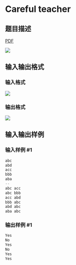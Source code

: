 # Careful teacher

## 题目描述

[problemUrl]: https://uva.onlinejudge.org/index.php?option=com_onlinejudge&Itemid=8&category=279&page=show_problem&problem=3891

[PDF](https://uva.onlinejudge.org/external/124/p12460.pdf)

![](https://cdn.luogu.com.cn/upload/vjudge_pic/UVA12460/8349fe358c83d9adf57cd76704a1f7f5ac60590d.png)

## 输入输出格式

### 输入格式

![](https://cdn.luogu.com.cn/upload/vjudge_pic/UVA12460/cb5d4d8f65d39d40cbdc19da0226880c18ec2cd6.png)

### 输出格式

![](https://cdn.luogu.com.cn/upload/vjudge_pic/UVA12460/caa3c66747bcf7a1cdbe8d9b1bae79063adb274e.png)

## 输入输出样例

### 输入样例 #1

```cpp
abc
abd
acc
bbb
aba
--
abc acc
abc bbb
acc abd
bbb abc
abd abc
aba abc
```


### 输出样例 #1

```cpp
Yes
No
Yes
No
Yes
Yes
```


